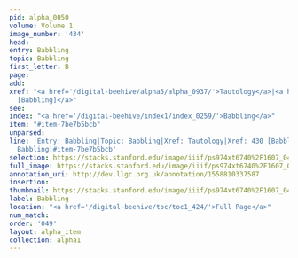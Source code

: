 ```yaml
---
pid: alpha_0050
volume: Volume 1
image_number: '434'
head: 
entry: Babbling
topic: Babbling
first_letter: B
page: 
add: 
xref: "<a href='/digital-beehive/alpha5/alpha_0937/'>Tautology</a>|<a href='/digital-beehive/num2/num_0532/'>430
  [Babbling]</a>"
see: 
index: "<a href='/digital-beehive/index1/index_0259/'>Babbling</a>"
item: "#item-7be7b5bcb"
unparsed: 
line: 'Entry: Babbling|Topic: Babbling|Xref: Tautology|Xref: 430 [Babbling]|Index:
  Babbling|#item-7be7b5bcb'
selection: https://stacks.stanford.edu/image/iiif/ps974xt6740%2F1607_0433/843,3613,2917,555/full/0/default.jpg
full_image: https://stacks.stanford.edu/image/iiif/ps974xt6740%2F1607_0433/full/full/0/default.jpg
annotation_uri: http://dev.llgc.org.uk/annotation/1558810337587
insertion: 
thumbnail: https://stacks.stanford.edu/image/iiif/ps974xt6740%2F1607_0433/843,3613,600,180/250,/0/default.jpg
label: Babbling
location: "<a href='/digital-beehive/toc/toc1_424/'>Full Page</a>"
num_match: 
order: '049'
layout: alpha_item
collection: alpha1
---
```

